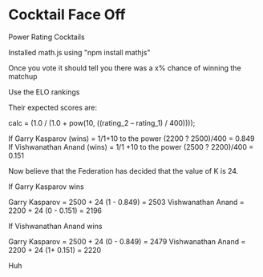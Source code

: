 # Cocktail Face Off

Power Rating Cocktails

Installed math.js using "npm install mathjs"

Once you vote it should tell you there was a x% chance of winning the matchup

Use the ELO rankings


Their expected scores are:

calc = (1.0 / (1.0 + pow(10, ((rating_2 – rating_1) / 400))));

If Garry Kasparov (wins) = 1/1+10 to the power (2200 ? 2500)/400 = 0.849
If Vishwanathan Anand (wins) = 1/1 +10 to the power (2500 ? 2200)/400 = 0.151


Now believe that the Federation has decided that the value of K is 24.

If Garry Kasparov wins

Garry Kasparov = 2500 + 24 (1 - 0.849) = 2503
Vishwanathan Anand = 2200 + 24 (0 - 0.151) = 2196


If Vishwanathan Anand wins

Garry Kasparov = 2500 + 24 (0 - 0.849) = 2479
Vishwanathan Anand = 2200 + 24 (1+ 0.151) = 2220

Huh

